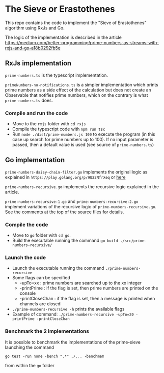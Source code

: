 # The Sieve or Erastothenes

This repo contains the code to implement the "Sieve of Erastothenes" algorithm using RxJs and Go.

The logic of the implementation is described in the article
https://medium.com/better-programming/prime-numbers-as-streams-with-rxjs-and-go-a18b0292fb5e

## RxJs implementation

`prime-numbers.ts` is the typescript implementation.

`primeNumbers-no-notifications.ts` is a simpler implementation which prints prime numbers as a side effect of the calculation
but does not create an Observable that notifies prime numbers, which on the contrary is what `prime-numbers.ts` does.

### Compile and run the code

- Move to the `rxjs` folder with `cd rxjs`
- Compile the typescript code with `npm run tsc`
- Run `node ./dist/prime-numbers.js 100` to execute the program (in this case up search for prime numbers up to 100). If no input parameter is passed, then a default value is used (see source of `prime-numbers.ts`)

## Go implementation

`prime-numbers-daisy-chain-filter.go` implements the original logic as explained in `https://play.golang.org/p/9U22NfrXeq` or [here](https://risticnikola.com/sieve-of-eratosthenes-in-go)

`prime-numbers-recursive.go` implements the recursive logic explained in the article.

`prime-numbers-recursive-1.go` and `prime-numbers-recursive-2.go` implement variations of the recursive logic
of `prime-numbers-recursive.go`. See the comments at the top of the source files for details.

### Compile the code

- Move to `go` folder with `cd go`.
- Build the executable running the command `go build ./src/prime-numbers-recursive/`

### Launch the code

- Launch the executable running the command `./prime-numbers-recursive`
- Some flags can be specified
  - -upTo=xx : prime numbers are searched up to the xx integer
  - -printPrime : if the flag is set, then prime numbers are printed on the console
  - -printCloseChan : if the flag is set, then a message is printed when channels are closed
- `./prime-numbers-recursive -h` prints the available flags
- Example of command: `./prime-numbers-recursive -upTo=20 -printPrime -printCloseChan`

### Benchmark the 2 implementations

It is possible to benchmark the implementations of the prime-sieve launching the command

`go test -run none -bench ".*" ./... -benchmem`

from within the `go` folder
